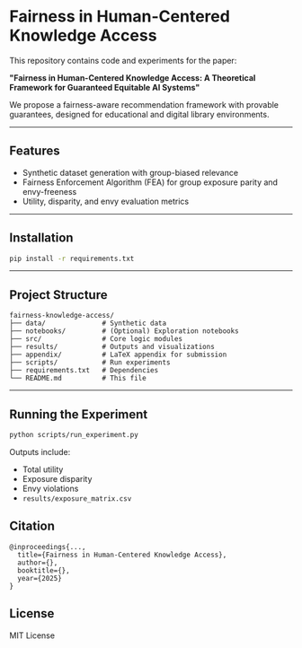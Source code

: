 # Fairness in Human-Centered Knowledge Access

This repository contains code and experiments for the paper:

**"Fairness in Human-Centered Knowledge Access: A Theoretical Framework for Guaranteed Equitable AI Systems"**

We propose a fairness-aware recommendation framework with provable guarantees, designed for educational and digital library environments.

---

## Features
- Synthetic dataset generation with group-biased relevance
- Fairness Enforcement Algorithm (FEA) for group exposure parity and envy-freeness
- Utility, disparity, and envy evaluation metrics

---

## Installation
```bash
pip install -r requirements.txt
```

---

## Project Structure
```
fairness-knowledge-access/
├── data/              # Synthetic data
├── notebooks/         # (Optional) Exploration notebooks
├── src/               # Core logic modules
├── results/           # Outputs and visualizations
├── appendix/          # LaTeX appendix for submission
├── scripts/           # Run experiments
├── requirements.txt   # Dependencies
└── README.md          # This file
```

---

## Running the Experiment
```bash
python scripts/run_experiment.py
```

Outputs include:
- Total utility
- Exposure disparity
- Envy violations
- `results/exposure_matrix.csv`


## Citation
```
@inproceedings{...,
  title={Fairness in Human-Centered Knowledge Access},
  author={},
  booktitle={},
  year={2025}
}
```

## License
MIT License
